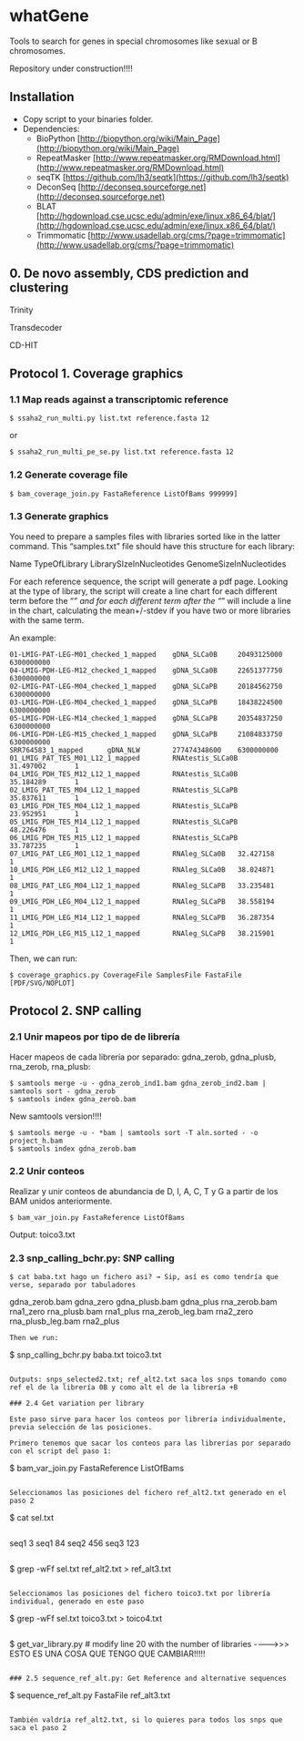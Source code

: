# whatGene
Tools to search for genes in special chromosomes like sexual or B chromosomes.

Repository under construction!!!!

## Installation
- Copy script to your binaries folder.
- Dependencies:
  * BioPython [http://biopython.org/wiki/Main_Page](http://biopython.org/wiki/Main_Page)
  * RepeatMasker [http://www.repeatmasker.org/RMDownload.html](http://www.repeatmasker.org/RMDownload.html)
  * seqTK [https://github.com/lh3/seqtk](https://github.com/lh3/seqtk)
  * DeconSeq [http://deconseq.sourceforge.net](http://deconseq.sourceforge.net)
  * BLAT [http://hgdownload.cse.ucsc.edu/admin/exe/linux.x86_64/blat/](http://hgdownload.cse.ucsc.edu/admin/exe/linux.x86_64/blat/)
  * Trimmomatic [http://www.usadellab.org/cms/?page=trimmomatic](http://www.usadellab.org/cms/?page=trimmomatic)

## 0. De novo assembly, CDS prediction and clustering

Trinity

Transdecoder

CD-HIT

## Protocol 1. Coverage graphics

### 1.1 Map reads against a transcriptomic reference

```
$ ssaha2_run_multi.py list.txt reference.fasta 12
```
or
```
$ ssaha2_run_multi_pe_se.py list.txt reference.fasta 12
```

### 1.2 Generate coverage file

```
$ bam_coverage_join.py FastaReference ListOfBams 999999]
```

### 1.3 Generate graphics

You need to prepare a samples files with libraries sorted like in the latter command. This “samples.txt” file should have this structure for each library:

Name    TypeOfLibrary        LibrarySIzeInNucleotides    GenomeSizeInNucleotides

For each reference sequence, the script will generate a pdf page. Looking at the type of library, the script will create a line chart for each different term before the “_” and for each different term after the “_” will include a line in the chart, calculating the mean+/-stdev if you have two or more libraries with the same term.

An example:

```
01-LMIG-PAT-LEG-M01_checked_1_mapped    gDNA_SLCa0B     20493125000     6300000000
04-LMIG-PDH-LEG-M12_checked_1_mapped    gDNA_SLCa0B     22651377750     6300000000
02-LMIG-PAT-LEG-M04_checked_1_mapped    gDNA_SLCaPB     20184562750     6300000000
03-LMIG-PDH-LEG-M04_checked_1_mapped    gDNA_SLCaPB     18438224500     6300000000
05-LMIG-PDH-LEG-M14_checked_1_mapped    gDNA_SLCaPB     20354837250     6300000000
06-LMIG-PDH-LEG-M15_checked_1_mapped    gDNA_SLCaPB     21084833750     6300000000
SRR764583_1_mapped      gDNA_NLW        277474348600    6300000000
01_LMIG_PAT_TES_M01_L12_1_mapped        RNAtestis_SLCa0B        31.497002       1
04_LMIG_PDH_TES_M12_L12_1_mapped        RNAtestis_SLCa0B        35.184289       1
02_LMIG_PAT_TES_M04_L12_1_mapped        RNAtestis_SLCaPB        35.837611       1
03_LMIG_PDH_TES_M04_L12_1_mapped        RNAtestis_SLCaPB        23.952951       1
05_LMIG_PDH_TES_M14_L12_1_mapped        RNAtestis_SLCaPB        48.226476       1
06_LMIG_PDH_TES_M15_L12_1_mapped        RNAtestis_SLCaPB        33.787235       1
07_LMIG_PAT_LEG_M01_L12_1_mapped        RNAleg_SLCa0B   32.427158       1
10_LMIG_PDH_LEG_M12_L12_1_mapped        RNAleg_SLCa0B   38.024871       1
08_LMIG_PAT_LEG_M04_L12_1_mapped        RNAleg_SLCaPB   33.235481       1
09_LMIG_PDH_LEG_M04_L12_1_mapped        RNAleg_SLCaPB   38.558194       1
11_LMIG_PDH_LEG_M14_L12_1_mapped        RNAleg_SLCaPB   36.287354       1
12_LMIG_PDH_LEG_M15_L12_1_mapped        RNAleg_SLCaPB   38.215901       1
```
Then, we can run:

```
$ coverage_graphics.py CoverageFile SamplesFile FastaFile [PDF/SVG/NOPLOT]
```

## Protocol 2. SNP calling

### 2.1 Unir mapeos por tipo de de librería

Hacer mapeos de cada librería por separado: gdna_zerob, gdna_plusb, rna_zerob, rna_plusb:

```
$ samtools merge -u - gdna_zerob_ind1.bam gdna_zerob_ind2.bam | samtools sort - gdna_zerob
$ samtools index gdna_zerob.bam
```

New samtools version!!!!
```
$ samtools merge -u - *bam | samtools sort -T aln.sorted - -o project_h.bam
$ samtools index gdna_zerob.bam
```

### 2.2 Unir conteos

Realizar y unir conteos de abundancia de D, I, A, C, T y G a partir de los BAM unidos anteriormente. 

```
$ bam_var_join.py FastaReference ListOfBams
```

Output: toico3.txt

### 2.3 snp_calling_bchr.py: SNP calling

```
$ cat baba.txt hago un fichero asi? → Sip, así es como tendría que verse, separado por tabuladores

```
gdna_zerob.bam    gdna_zero
gdna_plusb.bam    gdna_plus
rna_zerob.bam    rna1_zero
rna_plusb.bam        rna1_plus
rna_zerob_leg.bam    rna2_zero
rna_plusb_leg.bam    rna2_plus
```
Then we run:
```
$ snp_calling_bchr.py baba.txt toico3.txt
```

Outputs: snps_selected2.txt; ref_alt2.txt saca los snps tomando como ref el de la librería 0B y como alt el de la librería +B

### 2.4 Get variation per library

Este paso sirve para hacer los conteos por librería individualmente, previa selección de las posiciones.

Primero tenemos que sacar los conteos para las librerías por separado con el script del paso 1:

```
$ bam_var_join.py FastaReference ListOfBams
```

Seleccionamos las posiciones del fichero ref_alt2.txt generado en el paso 2

```
$ cat sel.txt
```

```
seq1    3
seq1    84
seq2    456
seq3    123
```

```
$ grep -wFf sel.txt ref_alt2.txt > ref_alt3.txt
```

Seleccionamos las posiciones del fichero toico3.txt por librería individual, generado en este paso

```
$ grep -wFf sel.txt toico3.txt > toico4.txt
```

```
$ get_var_library.py # modify line 20 with the number of libraries
---->>> ESTO ES UNA COSA QUE TENGO QUE CAMBIAR!!!!!
```

### 2.5 sequence_ref_alt.py: Get Reference and alternative sequences 

```
$ sequence_ref_alt.py FastaFile ref_alt3.txt
```

También valdría ref_alt2.txt, si lo quieres para todos los snps que saca el paso 2

